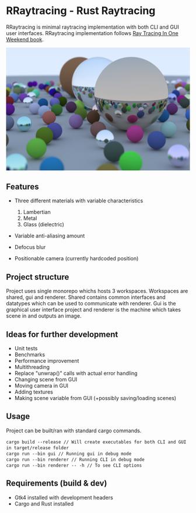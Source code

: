# RRaytracing - Rust Raytracing

RRaytracing is minimal raytracing implementation with both CLI and GUI user interfaces. RRaytracing implementation follows [Ray Tracing In One Weekend book](https://raytracing.github.io/).

![](examples/final.png)

## Features

- Three different materials with variable characteristics
    1. Lambertian
    2. Metal
    3. Glass (dielectric)

- Variable anti-aliasing amount
- Defocus blur
- Positionable camera (currently hardcoded position)

## Project structure

Project uses single monorepo whichs hosts 3 workspaces. Workspaces are shared, gui and renderer. Shared contains common interfaces  and datatypes which can be used to communicate with renderer. Gui is the graphical user interface project and renderer is the machine which takes scene in and outputs an image.

## Ideas for further development

- Unit tests
- Benchmarks
- Performance improvement
- Multithreading
- Replace "unwrap()" calls with actual error handling
- Changing scene from GUI
- Moving camera in GUI
- Adding textures
- Making scene variable from GUI (+possibly saving/loading scenes)

## Usage

Project can be built/ran with standard cargo commands. 
```
cargo build --release // Will create executables for both CLI and GUI in target/release folder
cargo run --bin gui // Running gui in debug mode
cargo run --bin renderer // Running CLI in debug mode
cargo run --bin renderer -- -h // To see CLI options
```

## Requirements (build & dev)

- Gtk4 installed with development headers
- Cargo and Rust installed
